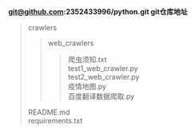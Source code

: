**git@github.com:2352433996/python.git git仓库地址**
>crawlers
> > web_crawlers
> > > 爬虫须知.txt  
> > > test1_web_crawler.py  
> > > test2_web_crawler.py  
> > > 疫情地图.py  
> > > 百度翻译数据爬取.py
>
> README.md  
> requirements.txt  